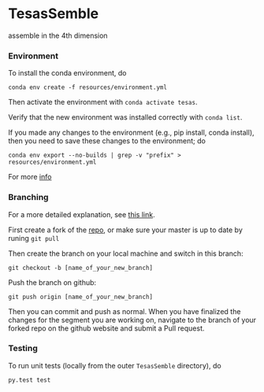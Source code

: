 # TesasSemble
assemble in the 4th dimension 


### Environment

To install the conda environment, do

```
conda env create -f resources/environment.yml
```

Then activate the environment with ```conda activate tesas```.

Verify that the new environment was installed correctly with ```conda list```.

If you made any changes to the environment (e.g., pip install, conda install), then you need to save these changes to the environment; do

```
conda env export --no-builds | grep -v "prefix" > resources/environment.yml
```

For more [info](https://conda.io/projects/conda/en/latest/user-guide/tasks/manage-environments.html)

### Branching

For a more detailed explanation, see [this link](https://github.com/Kunena/Kunena-Forum/wiki/Create-a-new-branch-with-git-and-manage-branches).

First create a fork of the [repo](https://github.com/cameronmartino/TesasSemble), or make sure your master is up to date by runing ```git pull```

Then create the branch on your local machine and switch in this branch:

```
git checkout -b [name_of_your_new_branch]
```

Push the branch on github:

```
git push origin [name_of_your_new_branch]
```

Then you can commit and push as normal. When you have finalized the changes for the segment you are working on, navigate to the branch of your forked repo on the github website and submit a Pull request.



### Testing

To run unit tests (locally from the outer ```TesasSemble``` directory), do

```bash
py.test test
```
